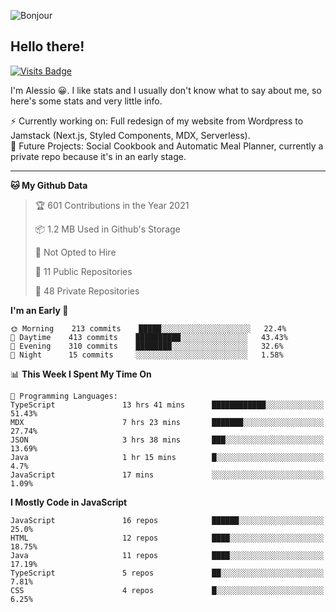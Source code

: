 ![Bonjour](https://i.redd.it/ayih4qogh2a51.png)

## Hello there!
[![Visits Badge](https://badges.pufler.dev/visits/PandaSekh/PandaSekh)](https://alessiofranceschi.me)

I'm Alessio 😀. I like stats and I usually don't know what to say about me, so here's some stats and very little info.

⚡ Currently working on: Full redesign of my website from Wordpress to Jamstack (Next.js, Styled Components, MDX, Serverless).  
🤔 Future Projects: Social Cookbook and Automatic Meal Planner, currently a private repo because it's in an early stage.

---

<!--START_SECTION:waka-->
**🐱 My Github Data** 

> 🏆 601 Contributions in the Year 2021
 > 
> 📦 1.2 MB Used in Github's Storage 
 > 
> 🚫 Not Opted to Hire
 > 
> 📜 11 Public Repositories 
 > 
> 🔑 48 Private Repositories  
 > 
**I'm an Early 🐤** 

```text
🌞 Morning    213 commits    █████░░░░░░░░░░░░░░░░░░░░   22.4% 
🌆 Daytime    413 commits    ██████████░░░░░░░░░░░░░░░   43.43% 
🌃 Evening    310 commits    ████████░░░░░░░░░░░░░░░░░   32.6% 
🌙 Night      15 commits     ░░░░░░░░░░░░░░░░░░░░░░░░░   1.58%

```


📊 **This Week I Spent My Time On** 

```text
💬 Programming Languages: 
TypeScript               13 hrs 41 mins      ████████████░░░░░░░░░░░░░   51.43% 
MDX                      7 hrs 23 mins       ███████░░░░░░░░░░░░░░░░░░   27.74% 
JSON                     3 hrs 38 mins       ███░░░░░░░░░░░░░░░░░░░░░░   13.69% 
Java                     1 hr 15 mins        █░░░░░░░░░░░░░░░░░░░░░░░░   4.7% 
JavaScript               17 mins             ░░░░░░░░░░░░░░░░░░░░░░░░░   1.09%

```

**I Mostly Code in JavaScript** 

```text
JavaScript               16 repos            ██████░░░░░░░░░░░░░░░░░░░   25.0% 
HTML                     12 repos            ████░░░░░░░░░░░░░░░░░░░░░   18.75% 
Java                     11 repos            ████░░░░░░░░░░░░░░░░░░░░░   17.19% 
TypeScript               5 repos             ██░░░░░░░░░░░░░░░░░░░░░░░   7.81% 
CSS                      4 repos             █░░░░░░░░░░░░░░░░░░░░░░░░   6.25%

```



<!--END_SECTION:waka-->
